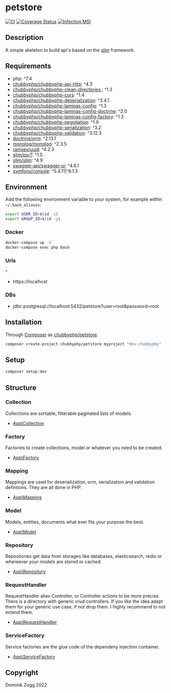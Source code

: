 # petstore

[![CI](https://github.com/chubbyphp/petstore/workflows/CI/badge.svg?branch=slim)](https://github.com/chubbyphp/petstore/actions?query=workflow%3ACI)
[![Coverage Status](https://coveralls.io/repos/github/chubbyphp/petstore/badge.svg?branch=slim)](https://coveralls.io/github/chubbyphp/petstore?branch=slim)
[![Infection MSI](https://badge.stryker-mutator.io/github.com/chubbyphp/petstore/slim)](https://dashboard.stryker-mutator.io/reports/github.com/chubbyphp/petstore/slim)

## Description

A simple skeleton to build api's based on the [slim][1] framework.

## Requirements

 * php: ^7.4
 * [chubbyphp/chubbyphp-api-http][2]: ^4.3
 * [chubbyphp/chubbyphp-clean-directories ][3]: ^1.3
 * [chubbyphp/chubbyphp-cors][4]: ^1.4
 * [chubbyphp/chubbyphp-deserialization][5]: ^3.4.1
 * [chubbyphp/chubbyphp-laminas-config][6]: ^1.3
 * [chubbyphp/chubbyphp-laminas-config-doctrine][7]: ^2.0
 * [chubbyphp/chubbyphp-laminas-config-factory][8]: ^1.3
 * [chubbyphp/chubbyphp-negotiation][9]: ^1.9
 * [chubbyphp/chubbyphp-serialization][10]: ^3.2
 * [chubbyphp/chubbyphp-validation][11]: ^3.12.3
 * [doctrine/orm][12]: ^2.13.1
 * [monolog/monolog][13]: ^2.3.5
 * [ramsey/uuid][14]: ^4.2.3
 * [slim/psr7][15]: ^1.5
 * [slim/slim][16]: ^4.9
 * [swagger-api/swagger-ui][17]: ^4.6.1
 * [symfony/console][18]: ^5.4.11|^6.1.3

## Environment

Add the following environment variable to your system, for example within `~/.bash_aliases`:

```sh
export USER_ID=$(id -u)
export GROUP_ID=$(id -g)
```

### Docker

```sh
docker-compose up -d
docker-compose exec php bash
```

### Urls
^
* https://localhost

### DBs

 * jdbc:postgresql://localhost:5432/petstore?user=root&password=root

## Installation

Through [Composer](http://getcomposer.org) as [chubbyphp/petstore][40].

```bash
composer create-project chubbyphp/petstore myproject "dev-chubbyphp"
```

## Setup

```sh
composer setup:dev
```

## Structure

### Collection

Collections are sortable, filterable paginated lists of models.

 * [App\Collection][60]

### Factory

Factories to create collections, model or whatever you need to be created.

 * [App\Factory][70]

### Mapping

Mappings are used for deserialization, orm, serialization and validation defintions. They are all done in PHP.

 * [App\Mapping][80]

### Model

Models, entities, documents what ever fits your purpose the best.

 * [App\Model][90]

### Repository

Repositories get data from storages like databases, elasticsearch, redis or whereever your models are stored or cached.

 * [App\Repository][100]

### RequestHandler

RequestHandler alias Controller, or Controller actions to be more precise.
There is a directory with generic crud controllers. If you like the idea adapt them for your generic use case, if not drop them.
I highly recommend to not extend them.

 * [App\RequestHandler][110]

### ServiceFactory

Service factories are the glue code of the dependeny injection container.

 * [App\ServiceFactory][120]

## Copyright

Dominik Zogg 2022

[1]: https://github.com/slimphp/slim

[2]: https://packagist.org/packages/chubbyphp/chubbyphp-api-http
[3]: https://packagist.org/packages/chubbyphp/chubbyphp-clean-directories
[4]: https://packagist.org/packages/chubbyphp/chubbyphp-cors
[5]: https://packagist.org/packages/chubbyphp/chubbyphp-deserialization
[6]: https://packagist.org/packages/chubbyphp/chubbyphp-laminas-config
[7]: https://packagist.org/packages/chubbyphp/chubbyphp-laminas-config-doctrine
[8]: https://packagist.org/packages/chubbyphp/chubbyphp-laminas-config-factory
[9]: https://packagist.org/packages/chubbyphp/chubbyphp-negotiation
[10]: https://packagist.org/packages/chubbyphp/chubbyphp-serialization
[11]: https://packagist.org/packages/chubbyphp/chubbyphp-validation
[12]: https://packagist.org/packages/doctrine/orm
[13]: https://packagist.org/packages/monolog/monolog
[14]: https://packagist.org/packages/ramsey/uuid
[15]: https://packagist.org/packages/slim/psr7
[16]: https://packagist.org/packages/slim/slim
[17]: https://packagist.org/packages/swagger-api/swagger-ui
[18]: https://packagist.org/packages/symfony/console

[40]: https://packagist.org/packages/chubbyphp/petstore

[60]: src/Collection

[70]: src/Factory

[80]: src/Mapping

[90]: src/Model

[100]: src/Repository

[110]: src/RequestHandler

[120]: src/ServiceFactory
